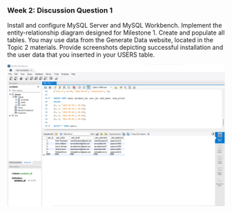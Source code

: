 ### Week 2: Discussion Question 1
Install and configure MySQL Server and MySQL Workbench. Implement the entity-relationship diagram designed for Milestone 1. Create and populate all tables. You may use data from the Generate Data website, located in the Topic 2 materials. Provide screenshots depicting successful installation and the user data that you inserted in your USERS table. 

![DQ-1](https://github.com/JasonHatfield/GCU/blob/CST-345/Week-2/DQ-1/Discussion%20Question%201.png)
